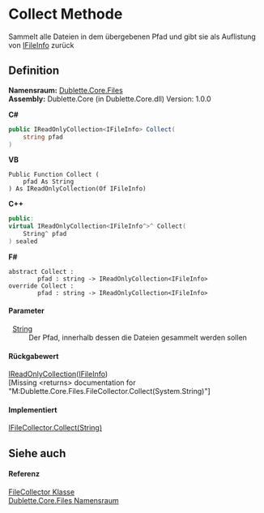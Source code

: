 # Collect Methode


Sammelt alle Dateien in dem übergebenen Pfad und gibt sie als Auflistung von <a href="T_Dublette_Core_Interfaces_IFileInfo.md">IFileInfo</a> zurück



## Definition
**Namensraum:** <a href="N_Dublette_Core_Files.md">Dublette.Core.Files</a>  
**Assembly:** Dublette.Core (in Dublette.Core.dll) Version: 1.0.0

**C#**
``` C#
public IReadOnlyCollection<IFileInfo> Collect(
	string pfad
)
```
**VB**
``` VB
Public Function Collect ( 
	pfad As String
) As IReadOnlyCollection(Of IFileInfo)
```
**C++**
``` C++
public:
virtual IReadOnlyCollection<IFileInfo^>^ Collect(
	String^ pfad
) sealed
```
**F#**
``` F#
abstract Collect : 
        pfad : string -> IReadOnlyCollection<IFileInfo> 
override Collect : 
        pfad : string -> IReadOnlyCollection<IFileInfo> 
```



#### Parameter
<dl><dt>  <a href="https://learn.microsoft.com/dotnet/api/system.string" target="_blank" rel="noopener noreferrer">String</a></dt><dd>Der Pfad, innerhalb dessen die Dateien gesammelt werden sollen</dd></dl>

#### Rückgabewert
<a href="https://learn.microsoft.com/dotnet/api/system.collections.generic.ireadonlycollection-1" target="_blank" rel="noopener noreferrer">IReadOnlyCollection</a>(<a href="T_Dublette_Core_Interfaces_IFileInfo.md">IFileInfo</a>)  
\[Missing &lt;returns&gt; documentation for "M:Dublette.Core.Files.FileCollector.Collect(System.String)"\]

#### Implementiert
<a href="M_Dublette_Core_Interfaces_IFileCollector_Collect.md">IFileCollector.Collect(String)</a>  


## Siehe auch


#### Referenz
<a href="T_Dublette_Core_Files_FileCollector.md">FileCollector Klasse</a>  
<a href="N_Dublette_Core_Files.md">Dublette.Core.Files Namensraum</a>  
